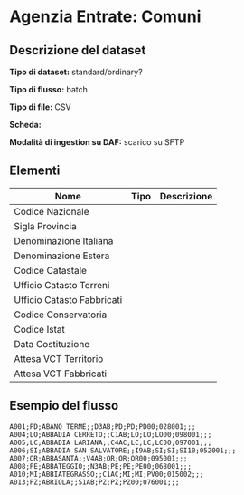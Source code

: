 # Agenzia Entrate: Comuni

## Descrizione del dataset



**Tipo di dataset:** standard/ordinary?

**Tipo di flusso:** batch

**Tipo di file:** CSV

**Scheda:**

**Modalità di ingestion su DAF:** scarico su SFTP


## Elementi

| Nome | Tipo   | Descrizione                     |
|------|--------|---------------------------------|
| Codice Nazionale | |
| Sigla Provincia | |
| Denominazione Italiana | |
| Denominazione Estera | |
| Codice Catastale | |
| Ufficio Catasto Terreni | |
| Ufficio Catasto Fabbricati | |
| Codice Conservatoria | |
| Codice Istat | |
| Data Costituzione | |
| Attesa VCT Territorio | |
| Attesa VCT Fabbricati | |


## Esempio del flusso

```
A001;PD;ABANO TERME;;D3AB;PD;PD;PD00;028001;;;
A004;LO;ABBADIA CERRETO;;C1AB;LO;LO;LO00;098001;;;
A005;LC;ABBADIA LARIANA;;C4AC;LC;LC;LC00;097001;;;
A006;SI;ABBADIA SAN SALVATORE;;I9AB;SI;SI;SI10;052001;;;
A007;OR;ABBASANTA;;V4AB;OR;OR;OR00;095001;;;
A008;PE;ABBATEGGIO;;N3AB;PE;PE;PE00;068001;;;
A010;MI;ABBIATEGRASSO;;C1AC;MI;MI;PV00;015002;;;
A013;PZ;ABRIOLA;;S1AB;PZ;PZ;PZ00;076001;;;

```

